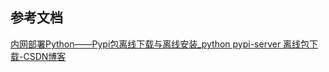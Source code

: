 ## 参考文档

[内网部署Python——Pypi包离线下载与离线安装_python pypi-server 离线包下载-CSDN博客](https://blog.csdn.net/qq_42229092/article/details/114693009)